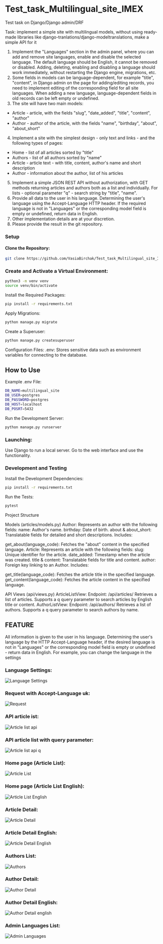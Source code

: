 # Test_task_Multilingual_site_IMEX
Test task on Django/Django admin/DRF

Task: implement a simple site with multilingual models, without using ready-made libraries like django-tranlations/django-modeltranslations, make a simple API for it

1. Implement the "Languages" section in the admin panel, where you can add and remove site languages, enable and disable the selected language. The default language should be English, it cannot be removed or disabled. Adding, deleting, enabling and disabling a language should work immediately, without restarting the Django engine, migrations, etc.
2. Some fields in models can be language-dependent, for example "title", "content", in Django admin on the page for adding/editing records, you need to implement editing of the corresponding field for all site languages. When adding a new language, language-dependent fields in old records can be left empty or undefined.
3. The site will have two main models:
- Article - article, with the fields "slug", "date_added", "title", "content", "author"
- Author - author of the article, with the fields "name", "birthday", "about", "about_short"
4. Implement a site with the simplest design - only text and links - and the following types of pages:
- Home - list of all articles sorted by "title"
- Authors - list of all authors sorted by "name"
- Article - article text - with title, content, author's name and short description
- Author - information about the author, list of his articles
5. Implement a simple JSON REST API without authorization, with GET methods returning articles and authors both as a list and individually. For lists - optional parameter "q" - search string by "title", "name".
6. Provide all data to the user in his language. Determining the user's language using the Accept-Language HTTP header. If the required language is not in "Languages" or the corresponding model field is empty or undefined, return data in English.
7. Other implementation details are at your discretion.
8. Please provide the result in the git repository.
### Setup

#### Clone the Repository:

```bash
git clone https://github.com/VasiaBirchak/Test_task_Multilingual_site_IMEX.git
```
### Create and Activate a Virtual Environment:
```bash
python3 -m venv venv
source venv/bin/activate
```
Install the Required Packages:

```bash
pip install -r requirements.txt
```
Apply Migrations:

```bash
python manage.py migrate
```
Create a Superuser:

```bash
python manage.py createsuperuser
```
Configuration Files:
.env: Stores sensitive data such as environment variables for connecting to the database.

## How to Use

Example .env File:

```bash
DB_NAME=multilingual_site
DB_USER=postgres
DB_PASSWORD=postgres
DB_HOST=localhost
DB_POSRT=5432
```
Run the Development Server:
```bash
python manage.py runserver
```


### Launching:
Use Django to run a local server.
Go to the web interface and use the functionality.
### Development and Testing

Install the Development Dependencies:

```bash
pip install -r requirements.txt
```
Run the Tests:

```bash
pytest
```
Project Structure

Models (articles/models.py)
Author: Represents an author with the following fields:
name: Author's name.
birthday: Date of birth.
about & about_short: Translatable fields for detailed and short descriptions.
Includes:

get_about(language_code): Fetches the "about" content in the specified language.
Article: Represents an article with the following fields:
slug: Unique identifier for the article.
date_added: Timestamp when the article was created.
title & content: Translatable fields for title and content.
author: Foreign key linking to an Author.
Includes:

get_title(language_code): Fetches the article title in the specified language.
get_content(language_code): Fetches the article content in the specified language.


API Views (api/views.py)
ArticleListView:
Endpoint: /api/articles/
Retrieves a list of articles.
Supports a q query parameter to search articles by English title or content.
AuthorListView:
Endpoint: /api/authors/
Retrieves a list of authors.
Supports a q query parameter to search authors by name.


## FEATURE
All information is given to the user in his language. Determining the user's language by the HTTP Accept-Language header, if the desired language is not in "Languages" or the corresponding model field is empty or undefined - return data in English. For example, you can change the language in the settings

### Language Settings:
![Language Settings](images/settings.png) 

### Request with Accept-Language uk:
![Request](images/request.png) 

### API article ist:
![Article list api](images/article_list_api.png) 

### API article list with query parameter:
![Article list api q](images/article_list_api_q.png) 

### Home page (Article List):
![Article List](images/article_list.png)

### Home page (Article List English):
![Article List English](images/article_list_en.png)

### Article Detail:
![Article Detail](images/article_detail.png) 

### Article Detail English:
![Article Detail English](images/article_detail_en.png) 

### Authors List:
![Authors](images/authors.png) 

### Author Detail:
![Author Detail](images/author_detail.png) 

### Author Detail English:
![Author Detail english](images/author_detail_en.png) 

### Admin Languages List:
![Admin Languages](images/admin.png) 